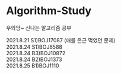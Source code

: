 # Algorithm-Study
우와앙~ 신나는 알고리즘 공부

2021.8.21 S1)BOJ17087 (애를 은근 먹었던 문제)
<br>2021.8.24 S1)BOJ6588
<br>2021.8.24 B3)BOJ10872
<br>2021.8.24 B2)BOJ1373
<br>2021.8.25 B1)BOJ1110
